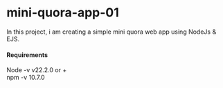 # mini-quora-app-01

In this project, i am creating a simple mini quora web app using NodeJs & EJS.


<h4>Requirements</h4>
Node -v v22.2.0 or +
<br>
npm -v 10.7.0
